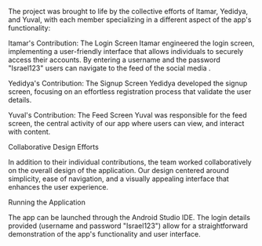 The project was brought to life by the collective efforts of Itamar, Yedidya, and Yuval, with each member specializing in a different aspect of the app's functionality:

Itamar's Contribution: The Login Screen
Itamar engineered the login screen, implementing a user-friendly interface that allows individuals to securely access their accounts. By entering a username and the password "Israel123" users can navigate to the feed of the social media .

Yedidya's Contribution: The Signup Screen
Yedidya developed the signup screen, focusing on an effortless registration process that validate the user details.

Yuval's Contribution: The Feed Screen
Yuval was responsible for the feed screen, the central activity of our app where users can view, and interact with content.

Collaborative Design Efforts

In addition to their individual contributions, the team worked collaboratively on the overall design of the application. Our design centered around simplicity, ease of navigation, and a visually appealing interface that enhances the user experience.

Running the Application

The app can be launched through the Android Studio IDE. The login details provided (username and password "Israel123") allow for a straightforward demonstration of the app's functionality and user interface.


